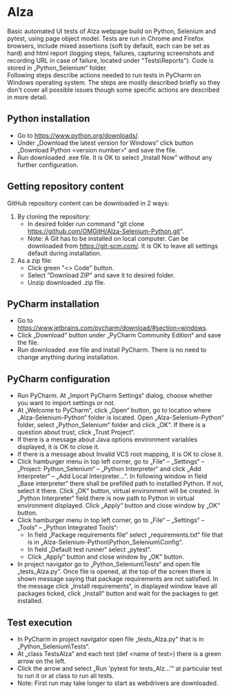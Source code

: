 # Alza
Basic automated UI tests of Alza webpage build on Python, Selenium and pytest, using page object model. Tests are run in Chrome and Firefox browsers, include mixed assertions (soft by default, each can be set as hard) and html report (logging steps, failures, capturing screenshots and recording URL in case of failure, located under "Tests\Reports"). Code is stored in „Python_Selenium“ folder.\
Following steps describe actions needed to run tests in PyCharm on Windows operating system. The steps are mostly described briefly so they don't cover all possible issues though some specific actions are described in more detail.

## Python installation
- Go to https://www.python.org/downloads/.
- Under „Download the latest version for Windows“ click button „Download Python \<version number\>“ and save the file.
- Run downloaded .exe file. It is OK to select „Install Now“ without any further configuration.

## Getting repository content
GitHub repository content can be downloaded in 2 ways:
1) By cloning the repository:
   - In desired folder run command "git clone https://github.com/OMGitH/Alza-Selenium-Python.git".
   - Note: A Git has to be installed on local computer. Can be downloaded from https://git-scm.com/. It is OK to leave all settings default during installation.
2) As a zip file:
   - Click green "\<\> Code" button.
   - Select "Download ZIP" and save it to desired folder.
   - Unzip downloaded .zip file.

## PyCharm installation
- Go to https://www.jetbrains.com/pycharm/download/#section=windows.
- Click „Download“ button under „PyCharm Community Edition“ and save the file.
- Run downloaded .exe file and install PyCharm. There is no need to change anything during installation.

## PyCharm configuration
- Run PyCharm. At „Import PyCharm Settings“ dialog, choose whether you want to import settings or not.
- At „Welcome to PyCharm“, click „Open“ button, go to location where „Alza-Selenium-Python“ folder is located. Open „Alza-Selenium-Python“ folder, select „Python_Selenium“ folder and click „OK“. If there is a question about trust, click „Trust Project“.
- If there is a message about Java options environment variables displayed, it is OK to close it.
- If there is a message about Invalid VCS root mapping, it is OK to close it.
- Click hamburger menu in top left corner, go to „File“ – „Settings“ – „Project: Python_Selenium“ – „Python Interpreter“ and click „Add Interpreter“ – „Add Local Interpreter...“. In following window in field „Base interpreter“ there shall be prefilled path to installled Python. If not, select it there. Click „OK“ button, virtual environment will be created. In „Python Interpreter“ field there is now path to Python in virtual environment displayed. Click „Apply“ button and close window by „OK“ button.
- Click hamburger menu in top left corner, go to „File“ – „Settings“ – „Tools“ – „Python Integrated Tools“:
   - In field „Package requirements file“ select „requirements.txt“ file that is in „Alza-Selenium-Python\Python_Selenium\Config“.
   - In field „Default test runner“ select „pytest“.
   - Click „Apply“ button and close window by „OK“ button.
- In project navigator go to „Python_Selenium\Tests“ and open file „tests_Alza.py“. Once file is opened, at the top of the screen there is shown message saying that package requirements are not satisfied. In the message click „Install requirements“, in displayed window leave all packages ticked, click „Install“ button and wait for the packages to get installed.

## Test execution
- In PyCharm in project navigator open file „tests_Alza.py“ that is in „Python_Selenium\Tests“.
- At „class TestsAlza“ and each test (def \<name of test\>) there is a green arrow on the left.
- Click the arrow and select „Run 'pytest for tests_Alz...'“ at particular test to run it or at class to run all tests.
- Note: First run may take longer to start as webdrivers are downloaded.
